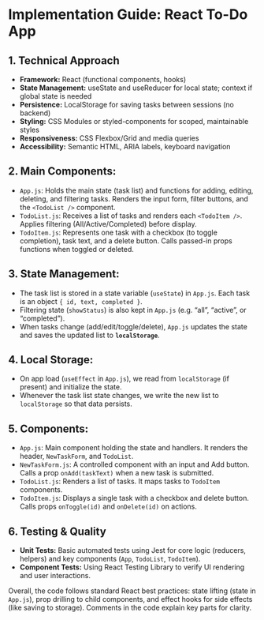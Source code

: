 # Implementation Guide: React To-Do App

## 1. Technical Approach

- **Framework:** React (functional components, hooks)
- **State Management:** useState and useReducer for local state; context if global state is needed
- **Persistence:** LocalStorage for saving tasks between sessions (no backend)
- **Styling:** CSS Modules or styled-components for scoped, maintainable styles
- **Responsiveness:** CSS Flexbox/Grid and media queries
- **Accessibility:** Semantic HTML, ARIA labels, keyboard navigation

## 2. **Main Components:**  
- `App.js`: Holds the main state (task list) and functions for adding, editing, deleting, and filtering tasks. Renders the input form, filter buttons, and the `<TodoList />` component.  
- `TodoList.js`: Receives a list of tasks and renders each `<TodoItem />`. Applies filtering (All/Active/Completed) before display.  
- `TodoItem.js`: Represents one task with a checkbox (to toggle completion), task text, and a delete button. Calls passed-in props functions when toggled or deleted.

## 3. **State Management:**  
- The task list is stored in a state variable (`useState`) in `App.js`. Each task is an object `{ id, text, completed }`.
- Filtering state (`showStatus`) is also kept in `App.js` (e.g. “all”, “active”, or “completed”).  
- When tasks change (add/edit/toggle/delete), `App.js` updates the state and saves the updated list to **`localStorage`**.  

## 4. **Local Storage:**  
- On app load (`useEffect` in `App.js`), we read from `localStorage` (if present) and initialize the state.  
- Whenever the task list state changes, we write the new list to `localStorage` so that data persists.  

## 5. **Components:**
  - `App.js`: Main component holding the state and handlers. It renders the header, `NewTaskForm`, and `TodoList`.
  - `NewTaskForm.js`: A controlled component with an input and Add button. Calls a prop `onAdd(taskText)` when a new task is submitted.
  - `TodoList.js`: Renders a list of tasks. It maps tasks to `TodoItem` components.
  - `TodoItem.js`: Displays a single task with a checkbox and delete button. Calls props `onToggle(id)` and `onDelete(id)` on actions.

## 6. Testing & Quality
- **Unit Tests:** Basic automated tests using Jest for core logic (reducers, helpers) and key components (`App`, `TodoList`, `TodoItem`).
- **Component Tests:** Using React Testing Library to verify UI rendering and user interactions.


Overall, the code follows standard React best practices: state lifting (state in `App.js`), prop drilling to child components, and effect hooks for side effects (like saving to storage). Comments in the code explain key parts for clarity.